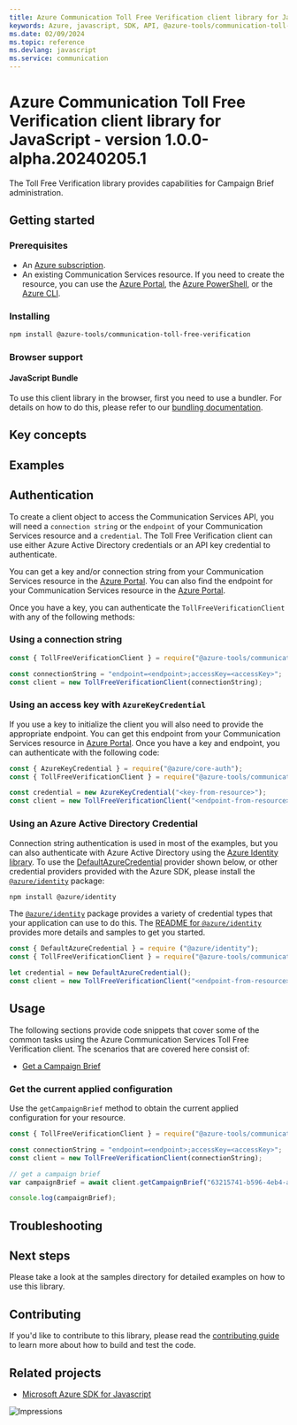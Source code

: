 ```yaml
---
title: Azure Communication Toll Free Verification client library for JavaScript
keywords: Azure, javascript, SDK, API, @azure-tools/communication-toll-free-verification, communication
ms.date: 02/09/2024
ms.topic: reference
ms.devlang: javascript
ms.service: communication
---
```

# Azure Communication Toll Free Verification client library for JavaScript - version 1.0.0-alpha.20240205.1 


The Toll Free Verification library provides capabilities for Campaign Brief administration.

## Getting started

### Prerequisites

- An [Azure subscription][azure_sub].
- An existing Communication Services resource. If you need to create the resource, you can use the [Azure Portal][azure_portal], the [Azure PowerShell][azure_powershell], or the [Azure CLI][azure_cli].

### Installing

```bash
npm install @azure-tools/communication-toll-free-verification
```

### Browser support

#### JavaScript Bundle

To use this client library in the browser, first you need to use a bundler. For details on how to do this, please refer to our [bundling documentation](https://aka.ms/AzureSDKBundling).

## Key concepts

## Examples

## Authentication

To create a client object to access the Communication Services API, you will need a `connection string` or the `endpoint` of your Communication Services resource and a `credential`. The Toll Free Verification client can use either Azure Active Directory credentials or an API key credential to authenticate.

You can get a key and/or connection string from your Communication Services resource in the [Azure Portal][azure_portal]. You can also find the endpoint for your Communication Services resource in the [Azure Portal][azure_portal].

Once you have a key, you can authenticate the `TollFreeVerificationClient` with any of the following methods:

### Using a connection string

```javascript
const { TollFreeVerificationClient } = require("@azure-tools/communication-toll-free-verification");

const connectionString = "endpoint=<endpoint>;accessKey=<accessKey>";
const client = new TollFreeVerificationClient(connectionString);
```

### Using an access key with `AzureKeyCredential`

If you use a key to initialize the client you will also need to provide the appropriate endpoint. You can get this endpoint from your Communication Services resource in [Azure Portal][azure_portal]. Once you have a key and endpoint, you can authenticate with the following code:

```javascript
const { AzureKeyCredential } = require("@azure/core-auth");
const { TollFreeVerificationClient } = require("@azure-tools/communication-toll-free-verification");

const credential = new AzureKeyCredential("<key-from-resource>");
const client = new TollFreeVerificationClient("<endpoint-from-resource>", credential);
```

### Using an Azure Active Directory Credential

Connection string authentication is used in most of the examples, but you can also authenticate with Azure Active Directory using the [Azure Identity library][azure_identity]. To use the [DefaultAzureCredential][defaultazurecredential] provider shown below, or other credential providers provided with the Azure SDK, please install the [`@azure/identity`][azure_identity] package:

```bash
npm install @azure/identity
```

The [`@azure/identity`][azure_identity] package provides a variety of credential types that your application can use to do this. The [README for `@azure/identity`][azure_identity_readme] provides more details and samples to get you started.

```javascript
const { DefaultAzureCredential } = require ("@azure/identity");
const { TollFreeVerificationClient } = require("@azure-tools/communication-toll-free-verification");

let credential = new DefaultAzureCredential();
const client = new TollFreeVerificationClient("<endpoint-from-resource>", credential);
```

## Usage

The following sections provide code snippets that cover some of the common tasks using the Azure Communication Services Toll Free Verification client. The scenarios that are covered here consist of:

- [Get a Campaign Brief](#get-a-campaign-brief)

### Get the current applied configuration
Use the `getCampaignBrief` method to obtain the current applied configuration for your resource.

```javascript
const { TollFreeVerificationClient } = require("@azure-tools/communication-toll-free-verification");

const connectionString = "endpoint=<endpoint>;accessKey=<accessKey>";
const client = new TollFreeVerificationClient(connectionString);

// get a campaign brief
var campaignBrief = await client.getCampaignBrief("63215741-b596-4eb4-a9c0-b2905ce22cb0", "US");

console.log(campaignBrief);
```

## Troubleshooting

## Next steps

Please take a look at the samples directory for detailed examples on how to use this library.

## Contributing

If you'd like to contribute to this library, please read the [contributing guide](https://github.com/Azure/azure-sdk-for-js/blob/main/CONTRIBUTING.md) to learn more about how to build and test the code.

## Related projects

- [Microsoft Azure SDK for Javascript](https://github.com/Azure/azure-sdk-for-js)

[azure_cli]: /cli/azure
[azure_sub]: https://azure.microsoft.com/free/
[azure_portal]: https://portal.azure.com
[azure_powershell]: /powershell/module/az.communication/new-azcommunicationservice
[defaultazurecredential]: https://github.com/Azure/azure-sdk-for-js/tree/main/sdk/identity/identity#defaultazurecredential
[azure_identity]: https://github.com/Azure/azure-sdk-for-js/tree/main/sdk/identity/identity
[azure_identity_readme]: https://github.com/Azure/azure-sdk-for-js/blob/main/sdk/identity/identity/README.md
![Impressions](https://azure-sdk-impressions.azurewebsites.net/api/impressions/azure-sdk-for-js%2Fsdk%2Fcommunication%2Fcommunication-toll-free-verification%2FREADME.png)

